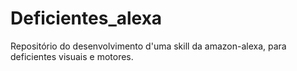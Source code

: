 # Deficientes_alexa
Repositório do desenvolvimento d'uma skill da amazon-alexa, para deficientes visuais e motores.

